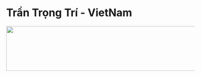 # Trần Trọng Trí - VietNam


<a href="https://github.com/devxb/gitanimals">
  <img
    src="https://render.gitanimals.org/lines/devtrantrongtri"
    width="600"
    height="120"
  />
</a>
  
